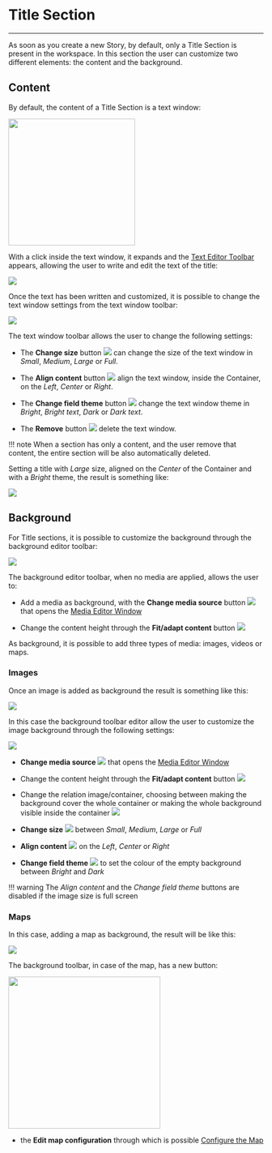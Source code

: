 # Title Section
**********************

As soon as you create a new Story, by default, only a Title Section is present in the workspace. In this section the user can customize two different elements: the content and the background. 

## Content

By default, the content of a Title Section is a text window:

<img src="../img/title-section/text-window.jpg" class="ms-docimage" style="width:250px"/>

With a click inside the text window, it expands and the [Text Editor Toolbar](text-editor-toolbar.md) appears, allowing the user to write and edit the text of the title:

<img src="../img/title-section/rich-text.jpg" class="ms-docimage"/>

Once the text has been written and customized, it is possible to change the text window settings from the text window toolbar: 

<img src="../img/title-section/textwin-toolbar.jpg" class="ms-docimage"/>

The text window toolbar allows the user to change the following settings:

* The **Change size** button <img src="../img/button/change-size.jpg" class="ms-docbutton"/> can change the size of the text window in *Small*, *Medium*, *Large* or *Full*.

* The **Align content** button <img src="../img/button/align-content.jpg" class="ms-docbutton"/> align the text window, inside the Container, on the *Left*, *Center* or *Right*.

* The **Change field theme** button <img src="../img/button/change-theme.jpg" class="ms-docbutton"/> change the text window theme in *Bright*, *Bright text*, *Dark* or *Dark text*.

* The **Remove** button <img src="../img/button/remove.jpg" class="ms-docbutton"/> delete the text window.

!!! note
    When a section has only a content, and the user remove that content, the entire section will be also automatically deleted.

Setting a title with *Large* size, aligned on the *Center* of the Container and with a *Bright* theme, the result is something like: 

<img src="../img/title-section/title-text.jpg" class="ms-docimage"/>

## Background

For Title sections, it is possible to customize the background through the background editor toolbar:

<img src="../img/title-section/bck-editor-toolbar.jpg" class="ms-docimage"/>

The background editor toolbar, when no media are applied, allows the user to:

* Add a media as background, with the **Change media source** button <img src="../img/button/change-media.jpg" class="ms-docbutton"/> that opens the [Media Editor Window](media-editor-window.md)

* Change the content height through the **Fit/adapt content** button <img src="../img/button/fit-adapt-content.jpg" class="ms-docbutton"/>

As background, it is possible to add three types of media: images, videos or maps.

### Images

Once an image is added as background the result is something like this:

<img src="../img/title-section/img-applied.jpg" class="ms-docimage"/>

In this case the background toolbar editor allow the user to customize the image background through the following settings:

<img src="../img/title-section/img-bck-toolbar.jpg" class="ms-docimage"/>

* **Change media source** <img src="../img/button/change-media.jpg" class="ms-docbutton"/> that opens the [Media Editor Window](media-editor-window.md)

* Change the content height through the **Fit/adapt content** button <img src="../img/button/fit-adapt-content.jpg" class="ms-docbutton"/>

* Change the relation image/container, choosing between making the background cover the whole container or making the whole background visible inside the container <img src="../img/button/fit-img-container.jpg" class="ms-docbutton"/>

* **Change size** <img src="../img/button/change-size3.jpg" class="ms-docbutton"/> between *Small*, *Medium*, *Large* or *Full*

* **Align content** <img src="../img/button/align3.jpg" class="ms-docbutton"/> on the *Left*, *Center* or *Right*

* **Change field theme** <img src="../img/button/change-field-theme.jpg" class="ms-docbutton"/> to set the colour of the empty background between *Bright* and *Dark*

!!! warning
    The *Align content* and the *Change field theme* buttons are disabled if the image size is full screen

### Maps

In this case, adding a map as background, the result will be like this:

<img src="../img/title-section/map-background.jpg" class="ms-docimage"/>

The background toolbar, in case of the map, has a new button: 

<img src="../img/title-section/map-toolbar.jpg" class="ms-docimage" style="width:300px"/>

* the **Edit map configuration** through which is possible [Configure the Map](configure-map.md)


